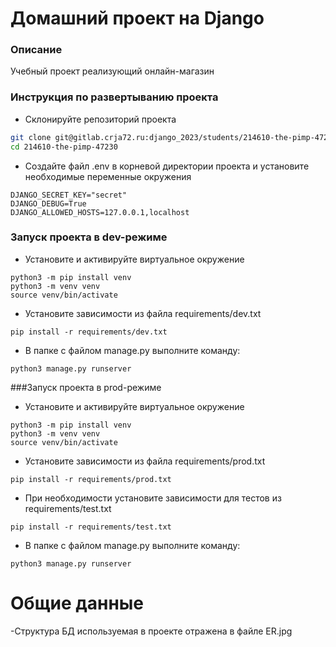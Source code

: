 # Домашний проект на Django
### Описание
Учебный проект реализующий онлайн-магазин
### Инструкция по развертыванию проекта 
- Склонируйте репозиторий проекта
```bash
git clone git@gitlab.crja72.ru:django_2023/students/214610-the-pimp-47230.git
cd 214610-the-pimp-47230
```

- Создайте файл .env в корневой директории проекта и установите необходимые переменные окружения
```
DJANGO_SECRET_KEY="secret"
DJANGO_DEBUG=True
DJANGO_ALLOWED_HOSTS=127.0.0.1,localhost
```

### Запуск проекта в dev-режиме
- Установите и активируйте виртуальное окружение
```
python3 -m pip install venv  
python3 -m venv venv
source venv/bin/activate
```

- Установите зависимости из файла requirements/dev.txt
```
pip install -r requirements/dev.txt
``` 
- В папке с файлом manage.py выполните команду:
```
python3 manage.py runserver
```

###Запуск проекта в prod-режиме
- Установите и активируйте виртуальное окружение
```
python3 -m pip install venv
python3 -m venv venv
source venv/bin/activate
```
- Установите зависимости из файла requirements/prod.txt
```
pip install -r requirements/prod.txt
``` 

- При необходимости установите зависимости для тестов из requirements/test.txt
```
pip install -r requirements/test.txt
``` 

- В папке с файлом manage.py выполните команду:
```
python3 manage.py runserver
```
# Общие данные
-Структура БД используемая в проекте отражена в файле ER.jpg



